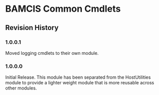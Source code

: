 # BAMCIS Common Cmdlets

## Revision History

### 1.0.0.1
Moved logging cmdlets to their own module.

### 1.0.0.0
Initial Release. This module has been separated from the HostUtilities module to provide a lighter weight module that is more reusable across other modules.